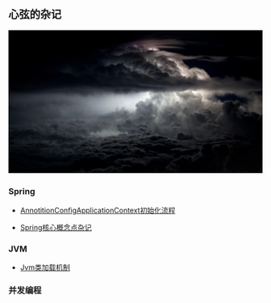 
## 心弦的杂记
![cover](images/cover.jpeg)


### Spring

  - [AnnotitionConfigApplicationContext初始化流程](blogs/AnnotitionConfigApplicationContext初始化流程.md)
  
  - [Spring核心概念点杂记](blogs/Spring核心概念点杂记.md)


### JVM

- [Jvm类加载机制](blogs/Jvm类加载机制.md)


### 并发编程





